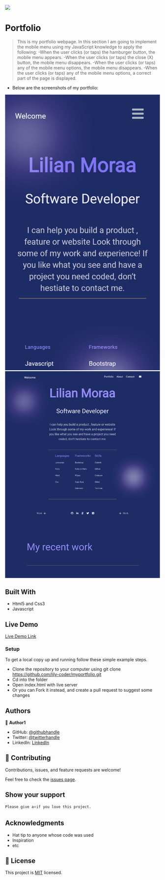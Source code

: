 ![](https://img.shields.io/badge/Microverse-blueviolet)

# Portfolio

> This is my portfolio webpage. In this section I am going to implement the mobile menu using my JavaScript knowledge to apply the following:
-When the user clicks (or taps) the hamburger button, the mobile menu appears.
-When the user clicks (or taps) the close (X) button, the mobile menu disappears.
-When the user clicks (or taps) any of the mobile menu options, the mobile menu disappears.
-When the user clicks (or taps) any of the mobile menu options, a correct part of the page is displayed.

- Below are the screenshots of my portfolio:

![screenshot](./assets/img5.png)
![screenshot](./assets/img6.png)


## Built With

- Html5 and Css3
- Javascript

## Live Demo

[Live Demo Link](https://lily-coder.github.io/myportfolio/)

### Setup
To get a local copy up and running follow these simple example steps.

- Clone the repository to your computer using git clone https://github.com/lily-coder/myportfolio.git
- Cd into the folder
- Open index.html with live server
- Or you can Fork it instead, and create a pull request to suggest some changes

## Authors

👤 **Author1**

- GitHub: [@githubhandle](https://github.com/lily-coder/lily-coder)
- Twitter: [@twitterhandle](https://mobile.twitter.com/LilianM53742529)
- LinkedIn: [LinkedIn](https://www.linkedin.com/in/lilian-moraa-99950b1b8)


## 🤝 Contributing

Contributions, issues, and feature requests are welcome!

Feel free to check the [issues page](../../issues/).

## Show your support

    Please give a⭐️if you love this project.
## Acknowledgments

- Hat tip to anyone whose code was used
- Inspiration
- etc

## 📝 License

This project is [MIT](./MIT.md) licensed.